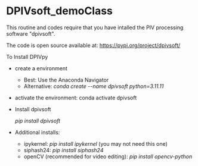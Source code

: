 # DPIVsoft_demoClass

This routine and codes require that you have intalled the PIV processing software "dpivsoft". 

The code is open source available at: https://pypi.org/project/dpivsoft/ 

To Install DPIVpy

* create a environment

    * Best: Use the Anaconda Navigator
    * Alternative:
        *conda create --name dpivsoft python=3.11.11*
      
* activate the environment:
    conda activate dpivsoft

* Install dpivsoft

    *pip install dpivsoft*
  
* Additional installs:

  * ipykernel: *pip install ipykernel* (you may not need this one)
  * siphash24: *pip install siphash24*
  * openCV (recommended for video editing): *pip install opencv-python*
